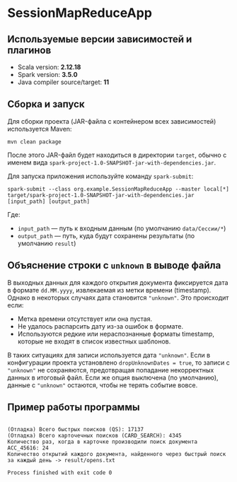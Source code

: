 # SessionMapReduceApp

## Используемые версии зависимостей и плагинов

- Scala version: **2.12.18**  
- Spark version: **3.5.0**  
- Java compiler source/target: **11**

## Сборка и запуск

Для сборки проекта (JAR-файла с контейнером всех зависимостей) используется Maven:
```
mvn clean package
```

После этого JAR-файл будет находиться в директории `target`, обычно с именем вида `spark-project-1.0-SNAPSHOT-jar-with-dependencies.jar`.

Для запуска приложения используйте команду `spark-submit`:

```
spark-submit --class org.example.SessionMapReduceApp --master local[*] target/spark-project-1.0-SNAPSHOT-jar-with-dependencies.jar [input_path] [output_path]
```

Где:
- `input_path` — путь к входным данным (по умолчанию `data/Сессии/*`)
- `output_path` — путь, куда будут сохранены результаты (по умолчанию `result`)

## Объяснение строки с `unknown` в выводе файла

В выходных данных для каждого открытия документа фиксируется дата в формате `dd.MM.yyyy`, извлекаемая из метки времени (timestamp). Однако в некоторых случаях дата становится `"unknown"`. Это происходит если:

- Метка времени отсутствует или она пустая.
- Не удалось распарсить дату из-за ошибок в формате.
- Используются редкие или нераспознанные форматы timestamp, которые не входят в список известных шаблонов.

В таких ситуациях для записи используется дата `"unknown"`. Если в конфигурации проекта установлено `dropUnknownDates = true`, то записи с `"unknown"` не сохраняются, предотвращая попадание некорректных данных в итоговый файл. Если же опция выключена (по умолчанию), данные с `"unknown"` остаются, чтобы не терять событие вовсе.

## Пример работы программы
```

(Отладка) Всего быстрых поисков (QS): 17137
(Отладка) Всего карточечных поисков (CARD_SEARCH): 4345
Количество раз, когда в карточке производили поиск документа ACC_45616: 24
Количество открытий каждого документа, найденного через быстрый поиск за каждый день -> result/opens.txt

Process finished with exit code 0
```
